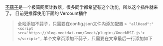 [不蒜子](https://busuanzi.ibruce.info/)是一个极简网页计数器，很多同学都希望有这个功能，所以这个插件就来了。
目前更推荐使用下面的   Vercount插件

> 
> 全站添加不蒜子，只需要在config.json文件内添加配置
`> "allHead":"<script src='https://blog.meekdai.com/Gmeek/plugins/GmeekBSZ.js'></script>",`
> 单个文章页添加不蒜子，只需要在文章最后一行添加如下
> <!-- ##{"script":"<script src='https://blog.meekdai.com/Gmeek/plugins/GmeekBSZ.js'></script>"}## -->
> 
> 

> 